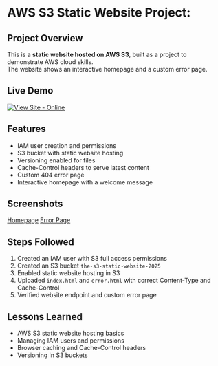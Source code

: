 # AWS S3 Static Website Project:

## Project Overview
This is a **static website hosted on AWS S3**, built as a project to demonstrate AWS cloud skills.  
The website shows an interactive homepage and a custom error page.
## Live Demo
[![View Site - Online](https://img.shields.io/badge/View%20Site-Online-brightgreen)](https://shyam-cloud-25.github.io/my-static-website/)

## Features
- IAM user creation and permissions
- S3 bucket with static website hosting
- Versioning enabled for files
- Cache-Control headers to serve latest content
- Custom 404 error page
- Interactive homepage with a welcome message

## Screenshots
[Homepage](screenshots/home-page.png)
[Error Page](screenshots/error.png)

## Steps Followed
1. Created an IAM user with S3 full access permissions
2. Created an S3 bucket `the-s3-static-website-2025`
3. Enabled static website hosting in S3
4. Uploaded `index.html` and `error.html` with correct Content-Type and Cache-Control 
5. Verified website endpoint and custom error page

## Lessons Learned
- AWS S3 static website hosting basics  
- Managing IAM users and permissions  
- Browser caching and Cache-Control headers  
- Versioning in S3 buckets

